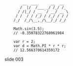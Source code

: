             __  ___      __  __
           /  |/  /___ _/ /_/ /_
          / /|_/ / __ `/ __/ __ \
         / /  / / /_/ / /_/ / / /
        /_/  /_/\__,_/\__/_/ /_/

        Math.sin(3.5);
        // -0.35078322768961984

        var r = 2;
        var d = Math.PI * r * r;
        // 12.566370614359172
















































































slide 003
